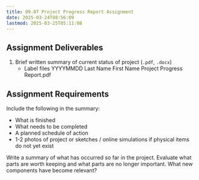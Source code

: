 ```yaml
---
title: 09.07 Project Progress Report Assignment
date: 2025-03-24T08:56:09
lastmod: 2025-03-25T05:11:08
---
```


## Assignment Deliverables

1. Brief written summary of current status of project (`.pdf`, `.docx`)
   - Label files YYYYMMDD Last Name First Name Project Progress Report.pdf

## Assignment Requirements

Include the following in the summary:

- What is finished
- What needs to be completed
- A planned schedule of action
- 1-2 photos of project or sketches / online simulations if physical items do not yet exist

Write a summary of what has occurred so far in the project. Evaluate what parts are worth keeping and what parts are no longer important. What new components have become relevant?

